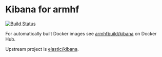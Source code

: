 # Kibana for armhf

[![Build Status](https://drone.thisone.rocks/api/badges/armhf-docker-library/kibana/status.svg)](https://drone.thisone.rocks/armhf-docker-library/kibana)

For automatically built Docker images see [armhfbuild/kibana](https://hub.docker.com/r/armhfbuild/kibana/) on Docker Hub.

Upstream project is [elastic/kibana](https://github.com/elastic/kibana).

